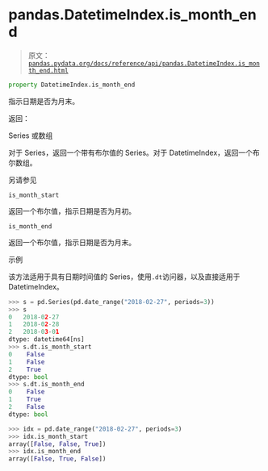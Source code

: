 # pandas.DatetimeIndex.is_month_end

> 原文：[`pandas.pydata.org/docs/reference/api/pandas.DatetimeIndex.is_month_end.html`](https://pandas.pydata.org/docs/reference/api/pandas.DatetimeIndex.is_month_end.html)

```py
property DatetimeIndex.is_month_end
```

指示日期是否为月末。

返回：

Series 或数组

对于 Series，返回一个带有布尔值的 Series。对于 DatetimeIndex，返回一个布尔数组。

另请参见

`is_month_start`

返回一个布尔值，指示日期是否为月初。

`is_month_end`

返回一个布尔值，指示日期是否为月末。

示例

该方法适用于具有日期时间值的 Series，使用`.dt`访问器，以及直接适用于 DatetimeIndex。

```py
>>> s = pd.Series(pd.date_range("2018-02-27", periods=3))
>>> s
0   2018-02-27
1   2018-02-28
2   2018-03-01
dtype: datetime64[ns]
>>> s.dt.is_month_start
0    False
1    False
2    True
dtype: bool
>>> s.dt.is_month_end
0    False
1    True
2    False
dtype: bool 
```

```py
>>> idx = pd.date_range("2018-02-27", periods=3)
>>> idx.is_month_start
array([False, False, True])
>>> idx.is_month_end
array([False, True, False]) 
```
